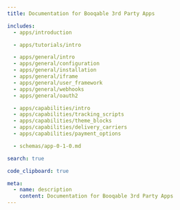 ```yaml
---
title: Documentation for Booqable 3rd Party Apps

includes:
  - apps/introduction

  - apps/tutorials/intro

  - apps/general/intro
  - apps/general/configuration
  - apps/general/installation
  - apps/general/iframe
  - apps/general/user_framework
  - apps/general/webhooks
  - apps/general/oauth2

  - apps/capabilities/intro
  - apps/capabilities/tracking_scripts
  - apps/capabilities/theme_blocks
  - apps/capabilities/delivery_carriers
  - apps/capabilities/payment_options

  - schemas/app-0-1-0.md

search: true

code_clipboard: true

meta:
  - name: description
    content: Documentation for Booqable 3rd Party Apps
---
```

